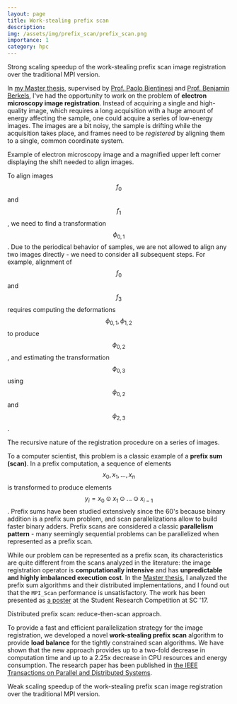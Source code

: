 ```yaml
---
layout: page
title: Work-stealing prefix scan
description: 
img: /assets/img/prefix_scan/prefix_scan.png
importance: 1
category: hpc
---
```


<div style="vertical-align:middle; text-align:center">
    <img class="img-fluid rounded z-depth-1" src="{{ '/assets/img/prefix_scan/prefix_scan.png' | relative_url }}" alt="" title="Strong scaling."/>
</div>
<div class="caption">
  Strong scaling speedup of the work-stealing prefix scan image registration over the traditional MPI version.
</div>

In [my Master thesis](/publications#2017masterthesis), supervised by [Prof. Paolo Bientinesi](https://hpac.cs.umu.se/~pauldj/)
and [Prof. Benjamin Berkels](https://www.aices.rwth-aachen.de/en/people/berkels),
I've had the opportunity to work on the problem of **electron microscopy
image registration**. Instead of acquiring a single and high-quality image, which requires
a long acquisition with a huge amount of energy affecting the sample, one could acquire
a series of low-energy images.
The images are a bit noisy, the sample is drifting while the acquisition takes place,
and frames need to be _registered_ by aligning them to a single, common coordinate system.

<div style="margin-left: auto; margin-right: auto; display: block; justify-content: center; width: 75%">
    <img class="img-fluid rounded z-depth-1" src="{{ '/assets/img/prefix_scan/microscopy_image.png' | relative_url }}" alt="" title="Electron microscopy frames."/>
</div>
<div class="caption">
  Example of electron microscopy image and a magnified upper left corner displaying the shift needed to align images.
</div>

To align images $$f_0$$ and $$f_1$$, we need to find a transformation $$\phi_{0,1}$$. Due to the periodical
behavior of samples, we are not allowed to align any two images directly - we need to consider
all subsequent steps. For example, alignment of $$f_0$$ and $$f_3$$ requires computing the deformations
$$\phi_{0, 1}, \phi_{1, 2}$$ to produce $$\phi_{0, 2}$$, and estimating the transformation $$\phi_{0,3}$$
using $$\phi_{0,2}$$ and $$\phi_{2,3}$$.

<div style="margin-left: auto; margin-right: auto; display: block; justify-content: center; width: 75%">
    <img class="img-fluid rounded z-depth-1" src="{{ '/assets/img/prefix_scan/prefix_registration.png' | relative_url }}" alt="" title="Recursive image registration.."/>
</div>
<div class="caption">
  The recursive nature of the registration procedure on a series of images. 
</div>

To a computer scientist, this problem is a classic example of a **prefix sum (scan)**.
In a prefix computation, a sequence of elements $$x_0, x_1, \dots, x_{n}$$ is transformed
to produce elements $$y_i = x_0 \odot x_1 \odot \dots \odot x_{i-1}$$.
Prefix sums have been studied extensively since the 60's because binary addition is a prefix sum problem,
and scan parallelizations allow to build faster binary adders.
Prefix scans are considered a classic **parallelism pattern** - many seemingly sequential
problems can be parallelized when represented as a prefix scan.

While our problem can be represented as a prefix scan, its characteristics
are quite different from the scans analyzed in the literature: the image registration operator
is **computationally intensive** and has **unpredictable and highly imbalanced execution cost**.
In the [Master thesis](/publications#2017masterthesis), I analyzed the prefix sum algorithms
and their distributed implementations, and I found out that the `MPI_Scan` performance is unsatisfactory.
The work has been presented as [a poster](/publications#2017prefixsum) at the Student Research Competition at SC '17.

<div style="margin-left: auto; margin-right: auto; display: block; justify-content: center; width: 75%">
    <img class="img-fluid rounded z-depth-1" src="{{ '/assets/img/prefix_scan/distributed_prefix_scan.png' | relative_url }}" alt="" title="Distributed prefix scan.."/>
</div>
<div class="caption">
  Distributed prefix scan: reduce-then-scan approach.
</div>

To provide a fast and efficient parallelization strategy for the image registration, we developed a novel
**work-stealing prefix scan** algorithm to provide **load balance** for the tightly constrained
scan algorithms.
We have shown that the new approach provides up to a two-fold decrease in computation time and
up to a 2.25x decrease in CPU resources and energy consumption.
The research paper has been published in [the IEEE Transactions on Parallel and Distributed Systems](/publications#2020prefixsum).

<div class="row justify-content-sm-center">
    <div class="col-sm-8 mt-3 mt-md-0">
        <img class="img-fluid rounded z-depth-1" src="{{ '/assets/img/prefix_scan/weak_scaling_full.png' | relative_url }}" alt="" title="Weak scaling."/>
    </div>
</div>
<div class="caption">
  Weak scaling speedup of the work-stealing prefix scan image registration over the traditional MPI version.
</div>

